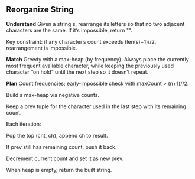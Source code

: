 ## Reorganize String
**Understand**
Given a string s, rearrange its letters so that no two adjacent characters are the same. If it’s impossible, return "".

Key constraint: if any character’s count exceeds (len(s)+1)//2, rearrangement is impossible.

**Match**
Greedy with a max-heap (by frequency). Always place the currently most frequent available character, while keeping the previously used character “on hold” until the next step so it doesn’t repeat.

**Plan**
Count frequencies; early-impossible check with maxCount > (n+1)//2.

Build a max-heap via negative counts.

Keep a prev tuple for the character used in the last step with its remaining count.

Each iteration:

Pop the top (cnt, ch), append ch to result.

If prev still has remaining count, push it back.

Decrement current count and set it as new prev.

When heap is empty, return the built string.